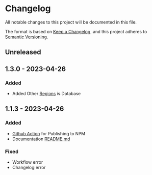 # Changelog

All notable changes to this project will be documented in this file.

The format is based on [Keep a Changelog](https://keepachangelog.com/en/1.0.0/),
and this project adheres to [Semantic Versioning](https://semver.org/spec/v2.0.0.html).

## Unreleased

## 1.3.0 - 2023-04-26
### Added
- Added Other [Regions](db) is Database

## 1.1.3 - 2023-04-26
### Added
- [Github Action](.github/workflows/release_package.yml) for Publishing to NPM
- Documentation [README.md](README.md)

### Fixed
- Workflow error
- Changelog error
